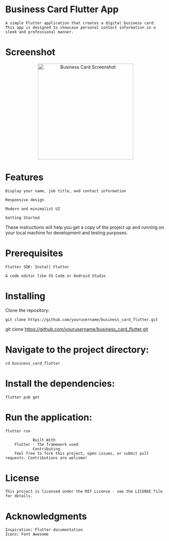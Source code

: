 # Business Card Flutter App


    A simple Flutter application that creates a digital business card. This app is designed to showcase personal contact information in a sleek and professional manner.

# Screenshot


<div align="center">
  <img src="https://github.com/Khairalla345/BusinessCardFlutter/assets/140925047/4f14c173-330f-403d-933a-6217c8d9780b" alt="Business Card Screenshot" width="300"/>
</div>


# Features

    Display your name, job title, and contact information

    Responsive design

    Modern and minimalist UI

    Getting Started
These instructions will help you get a copy of the project up and running on your local machine for development and testing purposes.

# Prerequisites

    Flutter SDK: Install Flutter

    A code editor like VS Code or Android Studio
# Installing

Clone the repository:
    
    git clone https://github.com/yourusername/business_card_flutter.git

git clone https://github.com/yourusername/business_card_flutter.git
# Navigate to the project directory:

    cd business_card_flutter

# Install the dependencies:

    flutter pub get


# Run the application:

    flutter run

                Built With
        Flutter - The framework used
                Contributing
        Feel free to fork this project, open issues, or submit pull requests. Contributions are welcome!

# License

    This project is licensed under the MIT License - see the LICENSE file for details.

# Acknowledgments

    Inspiration: Flutter documentation
    Icons: Font Awesome
